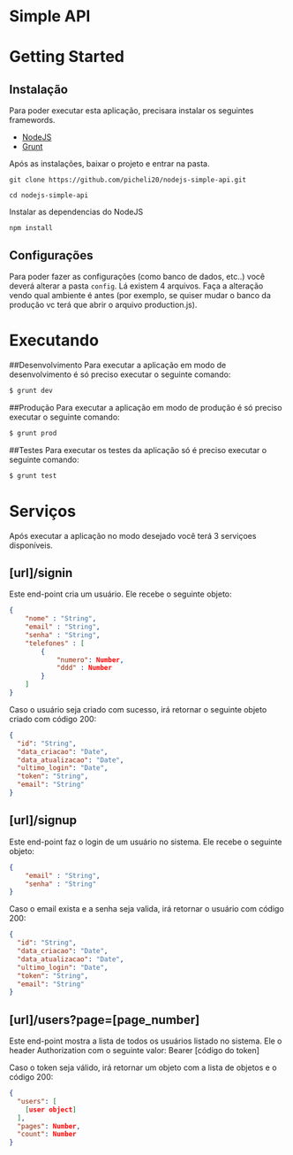 Simple API
======================

# Getting Started

## Instalação

Para poder executar esta aplicação, precisara instalar os seguintes framewords.

- [NodeJS](https://nodejs.org/)
- [Grunt](http://gruntjs.com/getting-started)

Após as instalações, baixar o projeto e entrar na pasta.

```shell
git clone https://github.com/picheli20/nodejs-simple-api.git

cd nodejs-simple-api
```

Instalar as dependencias do NodeJS

```shell
npm install
```
## Configurações

Para poder fazer as configurações (como banco de dados, etc..) você deverá alterar a pasta `config`. Lá existem 4 arquivos. Faça a alteração vendo qual ambiente é antes (por exemplo, se quiser mudar o banco da produção vc terá que abrir o arquivo production.js).

# Executando

##Desenvolvimento
Para executar a aplicação em modo de desenvolvimento é só preciso executar o seguinte comando:

```sh
$ grunt dev
``` 

##Produção
Para executar a aplicação em modo de produção é só preciso executar o seguinte comando:

```sh
$ grunt prod
``` 


##Testes
Para executar os testes da aplicação só é preciso executar o seguinte comando:

```sh
$ grunt test
``` 


# Serviços

Após executar a aplicação no modo desejado você terá 3 serviçoes disponíveis.

## [url]/signin

Este end-point cria um usuário. Ele recebe o seguinte objeto:

```json
{
    "nome" : "String",
    "email" : "String",
    "senha" : "String",
    "telefones" : [
        {
            "numero": Number,
            "ddd" : Number
        }  
    ]
}
``` 
Caso o usuário seja criado com sucesso, irá retornar o seguinte objeto criado com código 200:

``` json
{
  "id": "String",
  "data_criacao": "Date",
  "data_atualizacao": "Date",
  "ultimo_login": "Date",
  "token": "String",
  "email": "String"
}

``` 

## [url]/signup

Este end-point faz o login de um usuário no sistema. Ele recebe o seguinte objeto:

```json
{
    "email" : "String",
    "senha" : "String"
}
``` 

Caso o email exista e a senha seja valida, irá retornar o usuário com código 200:

``` json
{
  "id": "String",
  "data_criacao": "Date",
  "data_atualizacao": "Date",
  "ultimo_login": "Date",
  "token": "String",
  "email": "String"
}

``` 

## [url]/users?page=[page_number]

Este end-point mostra a lista de todos os usuários listado no sistema. Ele o header Authorization com o seguinte valor: Bearer [código do token]


Caso o token seja válido, irá retornar um objeto com a lista de objetos e o código 200:

``` json
{
  "users": [
    [user object]
  ],
  "pages": Number,
  "count": Number
}

``` 

